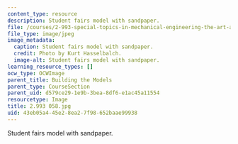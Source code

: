 ```yaml
---
content_type: resource
description: Student fairs model with sandpaper.
file: /courses/2-993-special-topics-in-mechanical-engineering-the-art-and-science-of-boat-design-january-iap-2007/43eb05a445e28ea27f98652baae99938_2993058.jpg
file_type: image/jpeg
image_metadata:
  caption: Student fairs model with sandpaper.
  credit: Photo by Kurt Hasselbalch.
  image-alt: Student fairs model with sandpaper.
learning_resource_types: []
ocw_type: OCWImage
parent_title: Building the Models
parent_type: CourseSection
parent_uid: d579ce29-1e9b-3bea-8df6-e1ac45a11554
resourcetype: Image
title: 2.993 058.jpg
uid: 43eb05a4-45e2-8ea2-7f98-652baae99938
---
```

Student fairs model with sandpaper.


